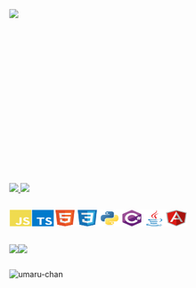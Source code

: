 <div align="center" style="display: flex">
   <img height="312em" src="https://imgur.com/MuJjqUc.jpg"/>
</div> 

<div align="center" style="display: flex">
  <a href="https://github.com/alizgms">
  <img height="180em" src="https://github-readme-stats.vercel.app/api?username=alizgms&show_icons=true&theme=tokyonight&include_all_commits=true&count_private=true"/>
  <img height="180em" src="https://github-readme-stats.vercel.app/api/top-langs/?username=alizgms&layout=compact&langs_count=7&theme=tokyonight"/>
</div>
  
  ##
  
  <div align="center" style="display: flex"><br>
  <img align="center" alt="JS" height="30" width="40" src="https://raw.githubusercontent.com/devicons/devicon/master/icons/javascript/javascript-plain.svg">
  <img align="center" alt="TS" height="30" width="40" src="https://raw.githubusercontent.com/devicons/devicon/master/icons/typescript/typescript-plain.svg">
  <img align="center" alt="HTML" height="30" width="40" src="https://raw.githubusercontent.com/devicons/devicon/master/icons/html5/html5-original.svg">
  <img align="center" alt="CSS" height="30" width="40" src="https://raw.githubusercontent.com/devicons/devicon/master/icons/css3/css3-original.svg">
  <img align="center" alt="Python" height="30" width="40" src="https://raw.githubusercontent.com/devicons/devicon/master/icons/python/python-original.svg">
  <img align="center" alt="Csharp" height="30" width="40" src="https://raw.githubusercontent.com/devicons/devicon/master/icons/csharp/csharp-original.svg">
  <img align="center" alt="Java" height="30" width="40" src="https://raw.githubusercontent.com/devicons/devicon/master/icons/java/java-original.svg">
  <img align="center" alt="Angular" height="30" width="40" src="https://raw.githubusercontent.com/devicons/devicon/master/icons/angularjs/angularjs-original.svg">
  </div>
   
  ##
  
  <div align="center" style="display: flex"> 
  <a href="mailto:justadaliz@gmail.com"><img align="center" src="https://img.shields.io/badge/-Gmail-%23333?style=for-the-badge&logo=gmail&logoColor=white" target="_blank"></a>
  <a href="https://www.linkedin.com/in/alizgms target="_blank"><img align="center" src="https://img.shields.io/badge/-LinkedIn-%230077B5?style=for-the-badge&logo=linkedin&logoColor=white" target="_blank"></a> 
  </div>
  
  ## 
  
  <div align="center" style="display: flex">
  <img align="center" alt="umaru-chan" height="200em" src="https://media.giphy.com/media/GYtblmdLnemlO/giphy.gif">
  </div>
